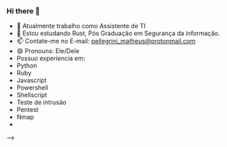 ### Hi there 👋

- 🔭 Atualmente trabalho como Assistente de TI
- 🌱 Estou estudando Rust, Pós Graduação em Segurança da informação.
- 📫 Contate-me no E-mail: pellegrini_matheus@protonmail.com
- 😄 Pronouns: Ele/Dele
- Possuo experiencia em:
- Python
- Ruby
- Javascript
- Powershell
- Shellscript
- Teste de intrusão
- Pentest
- Nmap
- 
-->



